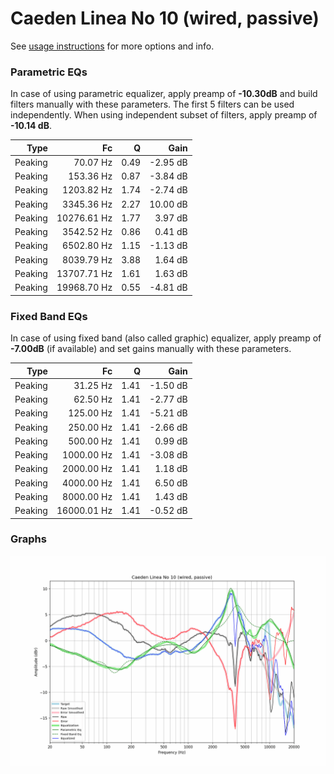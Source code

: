 # Caeden Linea No 10 (wired, passive)
See [usage instructions](https://github.com/jaakkopasanen/AutoEq#usage) for more options and info.

### Parametric EQs
In case of using parametric equalizer, apply preamp of **-10.30dB** and build filters manually
with these parameters. The first 5 filters can be used independently.
When using independent subset of filters, apply preamp of **-10.14 dB**.

| Type    | Fc          |    Q | Gain     |
|--------:|------------:|-----:|---------:|
| Peaking | 70.07 Hz    | 0.49 | -2.95 dB |
| Peaking | 153.36 Hz   | 0.87 | -3.84 dB |
| Peaking | 1203.82 Hz  | 1.74 | -2.74 dB |
| Peaking | 3345.36 Hz  | 2.27 | 10.00 dB |
| Peaking | 10276.61 Hz | 1.77 | 3.97 dB  |
| Peaking | 3542.52 Hz  | 0.86 | 0.41 dB  |
| Peaking | 6502.80 Hz  | 1.15 | -1.13 dB |
| Peaking | 8039.79 Hz  | 3.88 | 1.64 dB  |
| Peaking | 13707.71 Hz | 1.61 | 1.63 dB  |
| Peaking | 19968.70 Hz | 0.55 | -4.81 dB |

### Fixed Band EQs
In case of using fixed band (also called graphic) equalizer, apply preamp of **-7.00dB**
(if available) and set gains manually with these parameters.

| Type    | Fc          |    Q | Gain     |
|--------:|------------:|-----:|---------:|
| Peaking | 31.25 Hz    | 1.41 | -1.50 dB |
| Peaking | 62.50 Hz    | 1.41 | -2.77 dB |
| Peaking | 125.00 Hz   | 1.41 | -5.21 dB |
| Peaking | 250.00 Hz   | 1.41 | -2.66 dB |
| Peaking | 500.00 Hz   | 1.41 | 0.99 dB  |
| Peaking | 1000.00 Hz  | 1.41 | -3.08 dB |
| Peaking | 2000.00 Hz  | 1.41 | 1.18 dB  |
| Peaking | 4000.00 Hz  | 1.41 | 6.50 dB  |
| Peaking | 8000.00 Hz  | 1.41 | 1.43 dB  |
| Peaking | 16000.01 Hz | 1.41 | -0.52 dB |

### Graphs
![](./Caeden%20Linea%20No%2010%20(wired,%20passive).png)